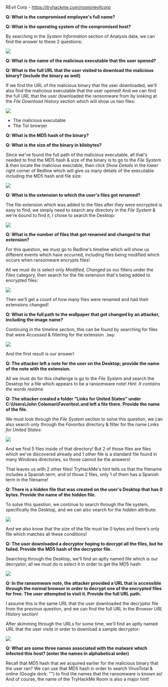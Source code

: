 REvil Corp - https://tryhackme.com/room/revilcorp

**Q: What is the compromised employee's full name?**

**Q: What is the operating system of the compromised host?**

By searching in the *System Information* section of Analysis data, we can find the answer to these 2 questions:

![](https://i.imgur.com/8ByCBBN.png)

**Q: What is the name of the malicious executable that the user opened?**

**Q: What is the full URL that the user visited to download the malicious binary? (include the binary as well)**

If we find the URL of the malicious binary that the user downloaded, we'll also find the malicious executable that the user opened! And we can find the full URL that the user downloaded the ransomware from by looking at the *File Download History* section which will show us two files:

![](https://i.imgur.com/QJjsK3K.png)

* The malicious executable
* The Tor browser

**Q: What is the MD5 hash of the binary?**

**Q: What is the size of the binary in kilobytes?**

Since we've found the full path of the malicious executable, all that's needed to find the MD5 hash & size of the binary is to go to the *File System* & then locate the malicious exectable, then click *Show Details* in the lower right corner of Redline which will give us many details of the executable including the MD5 hash and file size:

![](https://i.imgur.com/UEVa398.png)

**Q: What is the extension to which the user's files got renamed?**

The file extension which was added to the files after they were encrypted is easy to find, we simply need to search any directory in the *File System* & we're bound to find it, I chose to search the Desktop:

![](https://i.imgur.com/y3bk3Bu.png)

**Q: What is the number of files that got renamed and changed to that extension?**

For this question, we must go to Redline's timeline which will show us different events which have occurred, including files being modified which occurs when ransomware encrypts files!

All we must do is select only *Modified, Changed* as our filters under the *Files* category, then search for the file extension that's being added to encrypted files:

![](https://i.imgur.com/OKc32uV.png)

Then we'll get a count of how many files were renamed and had their extensions changed!

**Q: What is the full path to the wallpaper that got changed by an attacker, including the image name?**

Continuing in the timeline section, this can be found by searching for files that were *Accessed* & filtering for the extension `.bmp`:

![](https://i.imgur.com/j8TkWR2.png)

And the first result is our answer!

**Q: The attacker left a note for the user on the Desktop; provide the name of the note with the extension.** 

All we must do for this challenge is go to the *File System* and search the Desktop for a file which appears to be a ransomware note! *Hint: It contains the words readme*

**Q: The attacker created a folder "Links for United States" under C:\Users\John Coleman\Favorites\ and left a file there. Provide the name of the file.**

We must look through the *File System* section to solve this question, we can also search only through the *Favorites* directory & filter for the name *Links for United States*:

![](https://i.imgur.com/SDMps2a.png)

And we find 5 files inside of that directory! But 2 of those files are files which we've discovered already and 1 other file is a standard file found in many Windows directories, so those cannot be the answers!

That leaves us with 2 other files! TryHackMe's hint tells us that the filename includes a Spanish term, and of those 2 files, only 1 of them has a Spanish term in the filename!

**Q: There is a hidden file that was created on the user's Desktop that has 0 bytes. Provide the name of the hidden file.**

To solve this question, we continue to search through the file system, specifically the Desktop, and we can also search for the *hidden* attribute:

![](https://i.imgur.com/eG04qm9.png)

And we also know that the size of the file must be 0 bytes and there's only file which matches all these conditions!

**Q: The user downloaded a decryptor hoping to decrypt all the files, but he failed. Provide the MD5 hash of the decryptor file.**

Searching through the Desktop, we'll find an aptly named file which is our decryptor, all we must do is select it in order to get the MD5 hash:

![](https://i.imgur.com/O4OrM9i.png)

**Q: In the ransomware note, the attacker provided a URL that is accessible through the normal browser in order to decrypt one of the encrypted files for free. The user attempted to visit it. Provide the full URL path.**

I assume this is the same URL that the user downloaded the decryptor file from the previous question, and we can find the full URL in the *Browser URL History* section!

After skimming through the URLs for some time, we'll find an aptly named URL that the user visits in order to download a sample decryptor:

![](https://i.imgur.com/ernxOXq.png)

**Q: What are some three names associated with the malware which infected this host? (enter the names in alphabetical order)**

Recall that MD5 hash that we acquired earlier for the malicious binary that the user ran? We can use that MD5 hash in order to search VirusTotal & online (Google dork: "<insert hash here>") to find the names that the ransomware is known as! And of course, the name of the TryHackMe Room is also a major hint!
